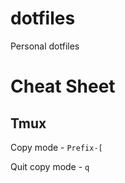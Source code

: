 dotfiles
==========

Personal dotfiles


Cheat Sheet
==========

Tmux
----
Copy mode - `Prefix-[`

Quit copy mode - `q`
